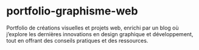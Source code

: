 # portfolio-graphisme-web
Portfolio de créations visuelles et projets web, enrichi par un blog où j’explore les dernières innovations en design graphique et développement, tout en offrant des conseils pratiques et des ressources.

